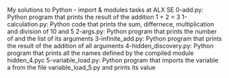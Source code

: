 My solutions to Python - import & modules tasks at ALX SE
0-add.py: Python program that prints the result of the addition 1 + 2 = 3
1-calculation.py: Python code that prints the sum, differnece, multiplication and division of 10 and 5
2-args.py: Python program that prints the number of and the list of its arguments
3-infinite_add.py: Python program that prints the result of the addition of all arguments
4-hidden_discovery.py: Python program that prints all the names defined by the compiled module hidden_4.pyc
5-variable_load.py: Python program that imports the variable a from the file variable_load_5.py and prints its value
